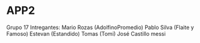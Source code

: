 # APP2
Grupo 17
Intregantes:
Mario Rozas  (AdolfinoPromedio)
Pablo Silva (Flaite y Famoso)
Estevan (Estandido)
Tomas   (Tomi)
José Castillo
messi 
